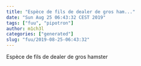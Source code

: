 ```yaml
---
title: "Espèce de fils de dealer de gros ham..."
date: "Sun Aug 25 06:43:32 CEST 2019"
tags: ["fuu", "pipotron"]
author: m1ch3l
categories: ["generated"]
slug: "fuu/2019-08-25-06:43:32"
---
```


Espèce de fils de dealer de gros hamster
